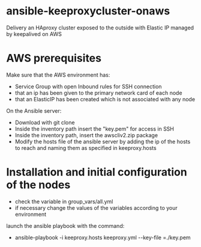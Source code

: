 # ansible-keeproxycluster-onaws
Delivery an HAproxy cluster exposed to the outside with Elastic IP managed by keepalived on AWS

# AWS prerequisites
Make sure that the AWS environment has:

* Service Group with open Inbound rules for SSH connection
* that an ip has been given to the primary network card of each node
* that an ElasticIP has been created which is not associated with any node

On the Ansible server:

* Download with git clone
* Inside the inventory path insert the "key.pem" for access in SSH
* Inside the inventory path, insert the awscliv2.zip package
* Modify the hosts file of the ansible server by adding the ip of the hosts to reach and naming them as specified in keeproxy.hosts

# Installation and initial configuration of the nodes

* check the variable in group_vars/all.yml
* if necessary change the values ​​of the variables according to your environment

launch the ansible playbook with the command:

* ansible-playbook -i keeproxy.hosts keeproxy.yml --key-file =./key.pem
